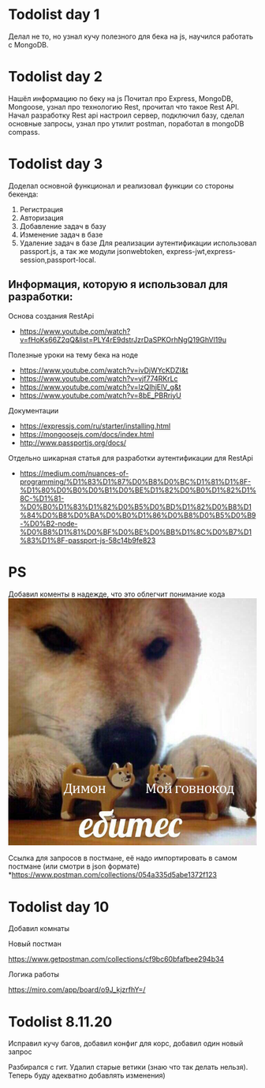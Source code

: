 # Todolist day 1
Делал не то, но узнал кучу полезного для бека на js, научился работать с MongoDB.
# Todolist day 2
Нашёл информацию по беку на js Почитал про Express, MongoDB, Mongoose, узнал про технологию Rest, прочитал что такое Rest API. Начал разработку Rest api настроил сервер, подключил базу, сделал основные запросы, узнал про утилит postman, поработал в mongoDB compass.
# Todolist day 3
Доделал основной функционал и реализовал функции со стороны бекенда:
1. Регистрация
2. Авторизация
3. Добавление задач в базу
4. Изменение задач в базе
5. Удаление задач в базе
Для реализации аутентификации использовал passport.js, а так же модули jsonwebtoken, express-jwt,express-session,passport-local.

Информация, которую я использовал для разработки:
---
Основа создания RestApi
* https://www.youtube.com/watch?v=fHoKs66Z2qQ&list=PLY4rE9dstrJzrDaSPKOrhNgQ19GhVl19u

Полезные уроки на тему бека на ноде
* https://www.youtube.com/watch?v=ivDjWYcKDZI&t
* https://www.youtube.com/watch?v=vjf774RKrLc
* https://www.youtube.com/watch?v=lzQIhjElV_g&t
* https://www.youtube.com/watch?v=8bE_PBRriyU

Документации
* https://expressjs.com/ru/starter/installing.html
* https://mongoosejs.com/docs/index.html
* http://www.passportjs.org/docs/

Отдельно шикарная статья для разработки аутентификации для RestApi
* https://medium.com/nuances-of-programming/%D1%83%D1%87%D0%B8%D0%BC%D1%81%D1%8F-%D1%80%D0%B0%D0%B1%D0%BE%D1%82%D0%B0%D1%82%D1%8C-%D1%81-%D0%B0%D1%83%D1%82%D0%B5%D0%BD%D1%82%D0%B8%D1%84%D0%B8%D0%BA%D0%B0%D1%86%D0%B8%D0%B5%D0%B9-%D0%B2-node-%D0%B8%D1%81%D0%BF%D0%BE%D0%BB%D1%8C%D0%B7%D1%83%D1%8F-passport-js-58c14b9fe823

# PS 
Добавил коменты в надежде, что это облегчит понимание кода
![Иллюстрация к проекту](https://github.com/SharagaBoiz/todolist/blob/Backend/j8ufbixp.jpg)

Ссылка для запросов в постмане, её надо импортировать в самом постмане (или смотри в json формате)
*https://www.postman.com/collections/054a335d5abe1372f123

# Todolist day 10
Добавил комнаты  

Новый постман

https://www.getpostman.com/collections/cf9bc60bfafbee294b34

Логика работы

https://miro.com/app/board/o9J_kjzrfhY=/

# Todolist 8.11.20

Исправил кучу багов, добавил конфиг для корс, добавил один новый запрос 

Разбирался с гит. Удалил старые ветики (знаю что так делать нельзя). Теперь буду адекватно добавлять изменения) 




